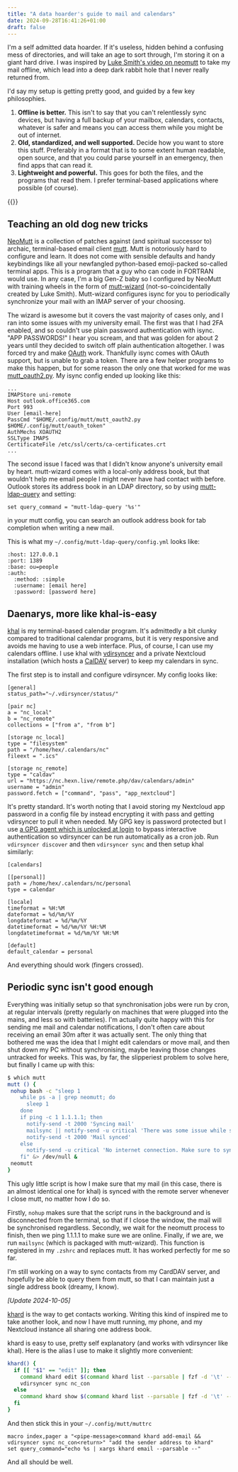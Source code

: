 ```yaml
---
title: "A data hoarder's guide to mail and calendars"
date: 2024-09-28T16:41:26+01:00
draft: false
---
```


I'm a self admitted data hoarder. If it's useless, hidden behind a confusing
mess of directories, and will take an age to sort through, I'm storing it on a
giant hard drive. I was inspired by [Luke Smith's video on
neomutt](https://www.youtube.com/watch?v=2U3vRbF7v5A) to take my mail offline,
which lead into a deep dark rabbit hole that I never really returned from.

<!--more-->

I'd say my setup is getting pretty good, and guided by a few key
philosophies.

1. **Offline is better.** This isn't to say that you can't relentlessly sync
   devices, but having a full backup of your mailbox, calendars, contacts,
   whatever is safer and means you can access them while you might be out of
   internet.
2. **Old, standardized, and well supported.** Decide how you want to store this
   stuff. Preferably in a format that is to some extent human readable, open
   source, and that you could parse yourself in an emergency, then find apps that
   can read it.
3. **Lightweight and powerful.** This goes for both the files, and the programs
   that read them. I prefer terminal-based applications where possible (of
   course).

{{<toc>}}

## Teaching an old dog new tricks

[NeoMutt](https://github.com/neomutt/neomutt) is a collection of patches against
(and spiritual successor to) archaic, terminal-based email client
[mutt](www.mutt.org). Mutt is notoriously hard to configure and learn. It does
not come with sensible defaults and handy keybindings like all your newfangled
python-based emoji-packed so-called terminal apps. This is a program that a guy
who can code in FORTRAN would use. In any case, I'm a big Gen-Z baby so I
configured by NeoMutt with training wheels in the form of
[mutt-wizard](https://github.com/LukeSmithxyz/mutt-wizard)
(not-so-coincidentally created by Luke Smith). Mutt-wizard configures isync for
you to periodically synchronize your mail with an IMAP server of your choosing.

The wizard is awesome but it covers the vast majority of cases only, and I ran
into some issues with my university email. The first was that I had 2FA enabled,
and so couldn't use plain password authentication with isync. "APP PASSWORDS!" I
hear you scream, and that was golden for about 2 years until they decided to
switch off plain authentication altogether. I was forced try and make
[OAuth](https://en.wikipedia.org/wiki/OAuth) work. Thankfully isync comes with
OAuth support, but is unable to grab a token. There are a few helper programs to
make this happen, but for some reason the only one that worked for me was
[mutt_oauth2.py](https://gitlab.com/muttmua/mutt/-/blob/master/contrib/mutt_oauth2.py).
My isync config ended up looking like this:

```config
...
IMAPStore uni-remote
Host outlook.office365.com
Port 993
User [email-here]
PassCmd "$HOME/.config/mutt/mutt_oauth2.py $HOME/.config/mutt/oauth_token"
AuthMechs XOAUTH2
SSLType IMAPS
CertificateFile /etc/ssl/certs/ca-certificates.crt
...
```

The second issue I faced was that I didn't know anyone's university email by
heart. mutt-wizard comes with a local-only address book, but that wouldn't help
me email people I might never have had contact with before. Outlook stores its
address book in an LDAP directory, so by using [mutt-ldap-query](https://github.com/foxxx0/mutt-ldap-query) and setting:

```config
set query_command = "mutt-ldap-query '%s'"
```

in your mutt config, you can search an outlook address book for tab completion
when writing a new mail.

This is what my `~/.config/mutt-ldap-query/config.yml` looks like:

```config
:host: 127.0.0.1
:port: 1389
:base: ou=people
:auth:
  :method: :simple
  :username: [email here]
  :password: [password here]
```

## Daenarys, more like khal-is-easy

[khal](https://github.com/pimutils/khal) is my terminal-based calendar program.
It's admittedly a bit clunky compared to traditional calendar programs, but it
is very responsive and avoids me having to use a web interface. Plus, of course,
I can use my calendars offline. I use khal with
[vdirsyncer](https://github.com/pimutils/vdirsyncer) and a private Nextcloud
installation (which hosts a [CalDAV](https://en.wikipedia.org/wiki/CalDAV)
server) to keep my calendars in sync.

The first step is to install and configure vdirsyncer. My config looks like:

```config
[general]
status_path="~/.vdirsyncer/status/"

[pair nc]
a = "nc_local"
b = "nc_remote"
collections = ["from a", "from b"]

[storage nc_local]
type = "filesystem"
path = "/home/hex/.calendars/nc"
fileext = ".ics"

[storage nc_remote]
type = "caldav"
url = "https://nc.hexn.live/remote.php/dav/calendars/admin"
username = "admin"
password.fetch = ["command", "pass", "app_nextcloud"]
```

It's pretty standard. It's worth noting that I avoid storing my Nextcloud app
password in a config file by instead encrypting it with pass and getting
vdirsyncer to pull it when needed. My GPG key is password protected but I use [a
GPG agent which is unlocked at login](https://github.com/cruegge/pam-gnupg) to
bypass interactive authentication so vdirsyncer can be run automatically as a
cron job. Run `vdirsyncer discover` and then `vdirsyncer sync` and then setup
khal similarly:

```config
[calendars]

[[personal]]
path = /home/hex/.calendars/nc/personal
type = calendar

[locale]
timeformat = %H:%M
dateformat = %d/%m/%Y
longdateformat = %d/%m/%Y
datetimeformat = %d/%m/%Y %H:%M
longdatetimeformat = %d/%m/%Y %H:%M

[default]
default_calendar = personal
```

And everything should work (fingers crossed).

## Periodic sync isn't good enough

Everything was initially setup so that synchronisation jobs were run by cron, at
regular intervals (pretty regularly on machines that were plugged into the
mains, and less so with batteries). I'm actually quite happy with this for
sending me mail and calendar notifications, I don't often care about receiving
an email 30m after it was actually sent. The only thing that bothered me was the
idea that I might edit calendars or move mail, and then shut down my PC without
synchronising, maybe leaving those changes untracked for weeks. This was, by
far, the slipperiest problem to solve here, but finally I came up with this:

```bash
$ which mutt
mutt () {
 nohup bash -c "sleep 1
    while ps -a | grep neomutt; do
      sleep 1
    done
    if ping -c 1 1.1.1.1; then
      notify-send -t 2000 'Syncing mail'
      mailsync || notify-send -u critical 'There was some issue while syncing mail. Try to sync manually.'
      notify-send -t 2000 'Mail synced'
    else
      notify-send -u critical 'No internet connection. Make sure to sync mail manually.'
    fi" &> /dev/null &
 neomutt
}
```

This ugly little script is how I make sure that my mail (in this case, there is
an almost identical one for khal) is synced with the remote server whenever I
close mutt, no matter how I do so.

Firstly, `nohup` makes sure that the script runs in the background and is
disconnected from the terminal, so that if I close the window, the mail will be
synchronised regardless. Secondly, we wait for the neomutt process to finish,
then we ping 1.1.1.1 to make sure we are online. Finally, if we are, we run `mailsync`
(which is packaged with mutt-wizard). This function is registered in my `.zshrc`
and replaces mutt. It has worked perfectly for me so far.

I'm still working on a way to sync contacts from my CardDAV server, and
hopefully be able to query them from mutt, so that I can maintain just a single
address book (dreamy, I know).

*[Update 2024-10-05]*

[khard](https://github.com/lucc/khard) is the way to get contacts working.
Writing this kind of inspired me to take another look, and now I have mutt
running, my phone, and my Nextcloud instance all sharing one address book.

khard is easy to use, pretty self explanatory (and works with vdirsyncer like
khal). Here is the alias I use to make it slightly more convenient:

```bash
khard() {
  if [[ "$1" == "edit" ]]; then
    command khard edit $(command khard list --parsable | fzf -d '\t' --with-nth 2 | cut -f 1)
    vdirsyncer sync nc_con
  else
    command khard show $(command khard list --parsable | fzf -d '\t' --with-nth 2 | cut -f 1)
  fi
}
```

And then stick this in your `~/.config/mutt/muttrc`

```config
macro index,pager a "<pipe-message>command khard add-email && vdirsyncer sync nc_con<return>" "add the sender address to khard"
set query_command="echo %s | xargs khard email --parsable --"
```

And all should be well.
